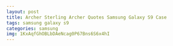```yaml
---
layout: post
title: Archer Sterling Archer Quotes Samsung Galaxy S9 Case
tags: samsung galaxy s9
categories: samsung
img: 1KxAqfGhOBLbDAeNcag0P67Bns6S6x4hI
---
```

